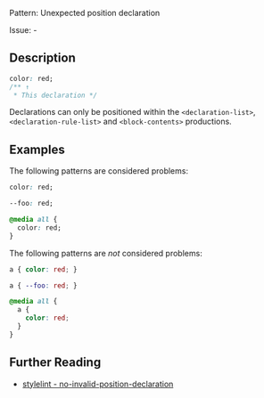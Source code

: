 Pattern: Unexpected position declaration

Issue: -

## Description

```css
color: red;
/** ↑
 * This declaration */
```

Declarations can only be positioned within the `<declaration-list>`, `<declaration-rule-list>` and `<block-contents>` productions.

## Examples

The following patterns are considered problems:

<!-- prettier-ignore -->
```css
color: red;
```

<!-- prettier-ignore -->
```css
--foo: red;
```

<!-- prettier-ignore -->
```css
@media all {
  color: red;
}
```

The following patterns are _not_ considered problems:

<!-- prettier-ignore -->
```css
a { color: red; }
```

<!-- prettier-ignore -->
```css
a { --foo: red; }
```

<!-- prettier-ignore -->
```css
@media all {
  a {
    color: red;
  }
}
```

## Further Reading

* [stylelint - no-invalid-position-declaration](https://stylelint.io/user-guide/rules/no-invalid-position-declaration)